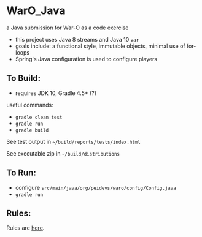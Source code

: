 <!--
[![Build Status](https://travis-ci.org/peidevs/WarO_Java.svg?branch=master)](https://travis-ci.org/peidevs/WarO_Java)
-->

WarO_Java
=========

a Java submission for War-O as a code exercise

* this project uses Java 8 streams and Java 10 `var`
* goals include: a functional style, immutable objects, minimal use of for-loops
* Spring's Java configuration is used to configure players

To Build:
---------

* requires JDK 10, Gradle 4.5+ (?)

useful commands:

* `gradle clean test`
* `gradle run`
* `gradle build`

See test output in `~/build/reports/tests/index.html`

See executable zip in `~/build/distributions`

To Run:
---------

* configure `src/main/java/org/peidevs/waro/config/Config.java`
* `gradle run`

Rules:
---------

Rules are [here](Rules.md).
